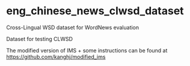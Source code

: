 # eng_chinese_news_clwsd_dataset
Cross-Lingual WSD dataset for WordNews evaluation

Dataset for testing CLWSD 

The modified version of IMS + some instructions can be found at https://github.com/kanghj/modified_ims
